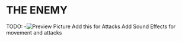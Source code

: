 # THE ENEMY

TODO:
-![Preview Picture](https://cdn.discordapp.com/attachments/883567906821111808/1151913594263457802/sychr.gif)
Add this for Attacks
Add Sound Effects for movement and attacks